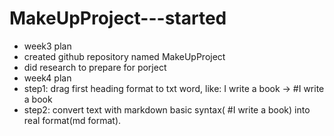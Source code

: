 # MakeUpProject---started
*  week3 plan
  * created github repository named MakeUpProject
  * did research to prepare for porject
*  week4 plan
  * step1: drag first heading format to txt word, like: I write a book  -> #I write a book
  * step2: convert text with markdown basic syntax( #I write a book) into real format(md format).
